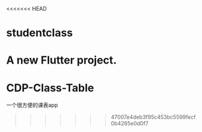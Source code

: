 <<<<<<< HEAD
# studentclass

A new Flutter project.
=======
# CDP-Class-Table
一个很方便的课表app
>>>>>>> 47007e4deb3f95c453bc5599fecf0b4285e0d0f7
